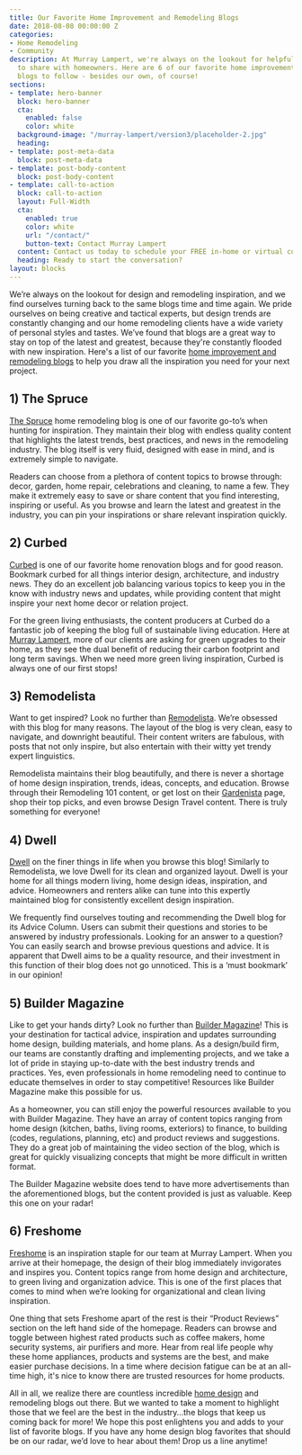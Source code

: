 ```yaml
---
title: Our Favorite Home Improvement and Remodeling Blogs
date: 2018-08-08 00:00:00 Z
categories:
- Home Remodeling
- Community
description: At Murray Lampert, we're always on the lookout for helpful resources
  to share with homeowners. Here are 6 of our favorite home improvement & remodeling
  blogs to follow - besides our own, of course!
sections:
- template: hero-banner
  block: hero-banner
  cta:
    enabled: false
    color: white
  background-image: "/murray-lampert/version3/placeholder-2.jpg"
  heading: 
- template: post-meta-data
  block: post-meta-data
- template: post-body-content
  block: post-body-content
- template: call-to-action
  block: call-to-action
  layout: Full-Width
  cta:
    enabled: true
    color: white
    url: "/contact/"
    button-text: Contact Murray Lampert
  content: Contact us today to schedule your FREE in-home or virtual consultation.
  heading: Ready to start the conversation?
layout: blocks
---
```


We’re always on the lookout for design and remodeling inspiration, and we find ourselves turning back to the same blogs time and time again. We pride ourselves on being creative and tactical experts, but design trends are constantly changing and our home remodeling clients have a wide variety of personal styles and tastes. We’ve found that blogs are a great way to stay on top of the latest and greatest, because they're constantly flooded with new inspiration. Here's a list of our favorite [home improvement and remodeling blogs](/blog/) to help you draw all the inspiration you need for your next project.

## 1) The Spruce

[The Spruce](https://www.thespruce.com/) home remodeling blog is one of our favorite go-to’s when hunting for inspiration. They maintain their blog with endless quality content that highlights the latest trends, best practices, and news in the remodeling industry. The blog itself is very fluid, designed with ease in mind, and is extremely simple to navigate.

Readers can choose from a plethora of content topics to browse through: decor, garden, home repair, celebrations and cleaning, to name a few. They make it extremely easy to save or share content that you find interesting, inspiring or useful. As you browse and learn the latest and greatest in the industry, you can pin your inspirations or share relevant inspiration quickly.

## 2) Curbed

[Curbed](https://www.curbed.com/) is one of our favorite home renovation blogs and for good reason. Bookmark curbed for all things interior design, architecture, and industry news. They do an excellent job balancing various topics to keep you in the know with industry news and updates, while providing content that might inspire your next home decor or relation project.

For the green living enthusiasts, the content producers at Curbed do a fantastic job of keeping the blog full of sustainable living education. Here at [Murray Lampert](/), more of our clients are asking for green upgrades to their home, as they see the dual benefit of reducing their carbon footprint and long term savings. When we need more green living inspiration, Curbed is always one of our first stops!

## 3) Remodelista

Want to get inspired? Look no further than [Remodelista](https://www.remodelista.com/). We’re obsessed with this blog for many reasons. The layout of the blog is very clean, easy to navigate, and downright beautiful. Their content writers are fabulous, with posts that not only inspire, but also entertain with their witty yet trendy expert linguistics.

Remodelista maintains their blog beautifully, and there is never a shortage of home design inspiration, trends, ideas, concepts, and education. Browse through their Remodeling 101 content, or get lost on their [Gardenista](https://www.gardenista.com/) page, shop their top picks, and even browse Design Travel content. There is truly something for everyone!

## 4) Dwell

[Dwell](http://www.dwell.com/) on the finer things in life when you browse this blog! Similarly to Remodelista, we love Dwell for its clean and organized layout. Dwell is your home for all things modern living, home design ideas, inspiration, and advice. Homeowners and renters alike can tune into this expertly maintained blog for consistently excellent design inspiration.  

We frequently find ourselves touting and recommending the Dwell blog for its Advice Column. Users can submit their questions and stories to be answered by industry professionals. Looking for an answer to a question? You can easily search and browse previous questions and advice. It is apparent that Dwell aims to be a quality resource, and their investment in this function of their blog does not go unnoticed. This is a ‘must bookmark’ in our opinion!

## 5) Builder Magazine

Like to get your hands dirty? Look no further than [Builder Magazine](https://www.builderonline.com/)! This is your destination for tactical advice, inspiration and updates surrounding home design, building materials, and home plans. As a design/build firm, our teams are constantly drafting and implementing projects, and we take a lot of pride in staying up-to-date with the best industry trends and practices. Yes, even professionals in home remodeling need to continue to educate themselves in order to stay competitive! Resources like Builder Magazine make this possible for us.

As a homeowner, you can still enjoy the powerful resources available to you with Builder Magazine. They have an array of content topics ranging from home design (kitchen, baths, living rooms, exteriors) to finance, to building (codes, regulations, planning, etc) and product reviews and suggestions. They do a great job of maintaining the video section of the blog, which is great for quickly visualizing concepts that might be more difficult in written format.

The Builder Magazine website does tend to have more advertisements than the aforementioned blogs, but the content provided is just as valuable. Keep this one on your radar!

## 6) Freshome

[Freshome](https://freshome.com/) is an inspiration staple for our team at Murray Lampert. When you arrive at their homepage, the design of their blog immediately invigorates and inspires you. Content topics range from home design and architecture, to green living and organization advice. This is one of the first places that comes to mind when we’re looking for organizational and clean living inspiration.

One thing that sets Freshome apart of the rest is their “Product Reviews” section on the left hand side of the homepage. Readers can browse and toggle between highest rated products such as coffee makers, home security systems, air purifiers and more. Hear from real life people why these home appliances, products and systems are the best, and make easier purchase decisions. In a time where decision fatigue can be at an all-time high, it's nice to know there are trusted resources for home products.

All in all, we realize there are countless incredible [home design](/san-diego-home-design-services) and remodeling blogs out there. But we wanted to take a moment to highlight those that we feel are the best in the industry…the blogs that keep us coming back for more! We hope this post enlightens you and adds to your list of favorite blogs. If you have any home design blog favorites that should be on our radar, we’d love to hear about them! Drop us a line anytime!
